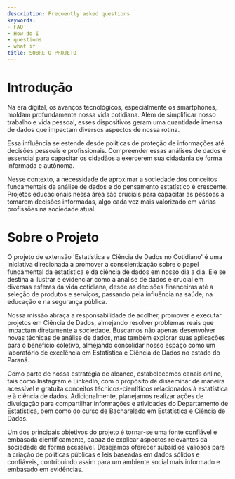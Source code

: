 ```yaml
---
description: Frequently asked questions
keywords:
- FAQ
- How do I
- questions
- what if
title: SOBRE O PROJETO
---
```


# Introdução

Na era digital, os avanços tecnológicos, especialmente os smartphones, moldam profundamente nossa vida cotidiana. Além de simplificar nosso trabalho e vida pessoal, esses dispositivos geram uma quantidade imensa de dados que impactam diversos aspectos de nossa rotina.

Essa influência se estende desde políticas de proteção de informações até decisões pessoais e profissionais. Compreender essas análises de dados é essencial para capacitar os cidadãos a exercerem sua cidadania de forma informada e autônoma.

Nesse contexto, a necessidade de aproximar a sociedade dos conceitos fundamentais da análise de dados e do pensamento estatístico é crescente. Projetos educacionais nessa área são cruciais para capacitar as pessoas a tomarem decisões informadas, algo cada vez mais valorizado em várias profissões na sociedade atual.

# Sobre o Projeto

O projeto de extensão 'Estatística e Ciência de Dados no Cotidiano' é uma iniciativa direcionada a promover a conscientização sobre o papel fundamental da estatística e da ciência de dados em nosso dia a dia. Ele se destina a ilustrar e evidenciar como a análise de dados é crucial em diversas esferas da vida cotidiana, desde as decisões financeiras até a seleção de produtos e serviços, passando pela influência na saúde, na educação e na segurança pública.

Nossa missão abraça a responsabilidade de acolher, promover e executar projetos em Ciência de Dados, almejando resolver problemas reais que impactam diretamente a sociedade. Buscamos não apenas desenvolver novas técnicas de análise de dados, mas também explorar suas aplicações para o benefício coletivo, almejando consolidar nosso espaço como um laboratório de excelência em Estatística e Ciência de Dados no estado do Paraná.

Como parte de nossa estratégia de alcance, estabelecemos canais online, tais como Instagram e LinkedIn, com o propósito de disseminar de maneira acessível e gratuita conceitos técnicos-científicos relacionados à estatística e à ciência de dados. Adicionalmente, planejamos realizar ações de divulgação para compartilhar informações e atividades do Departamento de Estatística, bem como do curso de Bacharelado em Estatística e Ciência de Dados.

Um dos principais objetivos do projeto é tornar-se uma fonte confiável e embasada cientificamente, capaz de explicar aspectos relevantes da sociedade de forma acessível. Desejamos oferecer subsídios valiosos para a criação de políticas públicas e leis baseadas em dados sólidos e confiáveis, contribuindo assim para um ambiente social mais informado e embasado em evidências.